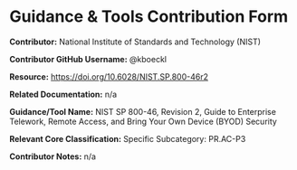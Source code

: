 # Guidance & Tools Contribution Form

**Contributor:** National Institute of Standards and Technology (NIST)

**Contributor GitHub Username:** @kboeckl

**Resource:** https://doi.org/10.6028/NIST.SP.800-46r2

**Related Documentation:** n/a

**Guidance/Tool Name:** NIST SP 800-46, Revision 2, Guide to Enterprise Telework, Remote Access, and Bring Your Own Device (BYOD) Security

**Relevant Core Classification:** Specific Subcategory: PR.AC-P3

**Contributor Notes:** n/a
